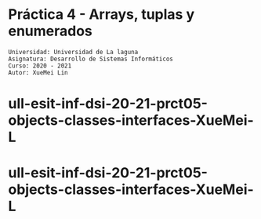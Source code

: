 # Práctica 4 - Arrays, tuplas y enumerados
 
```
Universidad: Universidad de La laguna
Asignatura: Desarrollo de Sistemas Informáticos
Curso: 2020 - 2021
Autor: XueMei Lin
```
# ull-esit-inf-dsi-20-21-prct05-objects-classes-interfaces-XueMei-L
# ull-esit-inf-dsi-20-21-prct05-objects-classes-interfaces-XueMei-L
